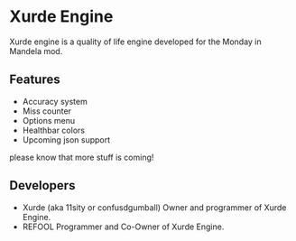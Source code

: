 # Xurde Engine

Xurde engine is a quality of life engine developed for the Monday in Mandela mod.

## Features
- Accuracy system
- Miss counter
- Options menu
- Healthbar colors
- Upcoming json support

please know that more stuff is coming!

## Developers

- Xurde (aka 11sity or confusdgumball)
Owner and programmer of Xurde Engine.
- REFOOL
Programmer and Co-Owner of Xurde Engine.
